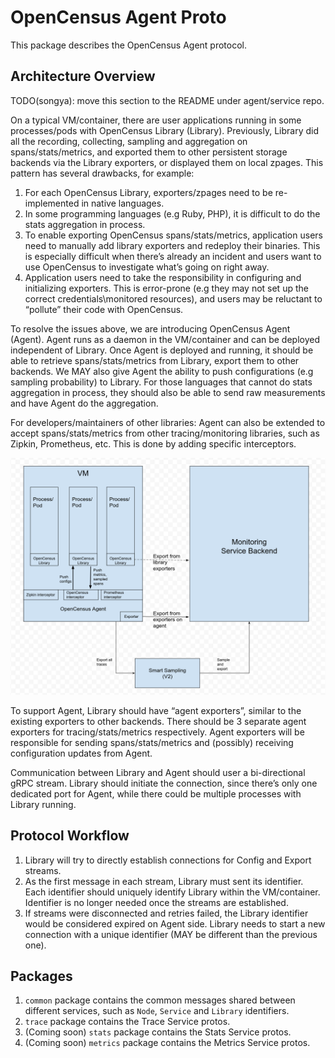 # OpenCensus Agent Proto

This package describes the OpenCensus Agent protocol.

## Architecture Overview

TODO(songya): move this section to the README under agent/service repo.

On a typical VM/container, there are user applications running in some processes/pods with
OpenCensus Library (Library). Previously, Library did all the recording, collecting, sampling and
aggregation on spans/stats/metrics, and exported them to other persistent storage backends via the
Library exporters, or displayed them on local zpages. This pattern has several drawbacks, for
example:

1. For each OpenCensus Library, exporters/zpages need to be re-implemented in native languages.
2. In some programming languages (e.g Ruby, PHP), it is difficult to do the stats aggregation in
process.
3. To enable exporting OpenCensus spans/stats/metrics, application users need to manually add
library exporters and redeploy their binaries. This is especially difficult when there’s already
an incident and users want to use OpenCensus to investigate what’s going on right away.
4. Application users need to take the responsibility in configuring and initializing exporters.
This is error-prone (e.g they may not set up the correct credentials\monitored resources), and
users may be reluctant to “pollute” their code with OpenCensus.

To resolve the issues above, we are introducing OpenCensus Agent (Agent). Agent runs as a daemon
in the VM/container and can be deployed independent of Library. Once Agent is deployed and
running, it should be able to retrieve spans/stats/metrics from Library, export them to other
backends. We MAY also give Agent the ability to push configurations (e.g sampling probability) to
Library. For those languages that cannot do stats aggregation in process, they should also be
able to send raw measurements and have Agent do the aggregation.

For developers/maintainers of other libraries: Agent can also be extended to accept spans/stats/metrics from 
other tracing/monitoring libraries, such as Zipkin, Prometheus, etc. This is done by adding specific 
interceptors.

![agent-architecture](agent-architecture.png)

To support Agent, Library should have “agent exporters”, similar to the existing exporters to
other backends. There should be 3 separate agent exporters for tracing/stats/metrics
respectively. Agent exporters will be responsible for sending spans/stats/metrics and (possibly)
receiving configuration updates from Agent.

Communication between Library and Agent should user a bi-directional gRPC stream. Library should
initiate the connection, since there’s only one dedicated port for Agent, while there could be
multiple processes with Library running.

## Protocol Workflow

1. Library will try to directly establish connections for Config and Export streams.
2. As the first message in each stream, Library must sent its identifier. Each identifier should
uniquely identify Library within the VM/container. Identifier is no longer needed once the streams
are established.
3. If streams were disconnected and retries failed, the Library identifier would be considered
expired on Agent side. Library needs to start a new connection with a unique identifier
(MAY be different than the previous one).

## Packages

1. `common` package contains the common messages shared between different services, such as
`Node`, `Service` and `Library` identifiers.
2. `trace` package contains the Trace Service protos.
3. (Coming soon) `stats` package contains the Stats Service protos.
4. (Coming soon) `metrics` package contains the Metrics Service protos.
